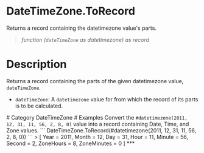 # DateTimeZone.ToRecord
Returns a record containing the datetimezone value's parts.
> _function (<code>dateTimeZone</code> as datetimezone) as record_

# Description 
Returns a record containing the parts of the given datetimezone value, <code>dateTimeZone</code>.
 <ul>
        <li><code>dateTimeZone</code>: A <code>datetimezone</code> value for from which the record of its parts is to be calculated.</li>    
      </ul>
# Category 
DateTimeZone
# Examples 
Convert the <code>#datetimezone(2011, 12, 31, 11, 56, 2, 8, 0)</code> value into a record containing Date, Time, and Zone values.
```
DateTimeZone.ToRecord(#datetimezone(2011, 12, 31, 11, 56, 2, 8, 0))
```
> [
      Year = 2011,
      Month = 12,
      Day = 31,
      Hour = 11,
      Minute = 56,
      Second = 2,
      ZoneHours = 8,
      ZoneMinutes = 0
]
***
